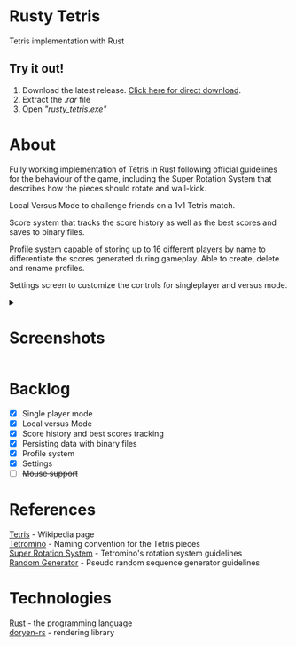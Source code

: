# Rusty Tetris
Tetris implementation with Rust

## Try it out!
1. Download the latest release. [Click here for direct download](https://github.com/paulo-granthon/rusty-tetris/releases/latest/download/release.rar).
2. Extract the *.rar* file 
3. Open *"rusty_tetris.exe"*

# About
Fully working implementation of Tetris in Rust following official guidelines for the behaviour of the game, including the Super Rotation System that describes how the pieces should rotate and wall-kick.

Local Versus Mode to challenge friends on a 1v1 Tetris match.

Score system that tracks the score history as well as the best scores and saves to binary files.

Profile system capable of storing up to 16 different players by name to differentiate the scores generated during gameplay. Able to create, delete and rename profiles.

Settings screen to customize the controls for singleplayer and versus mode.



<details><summary>

# Screenshots

</summary>


Title screen:  
![alt text](https://github.com/paulo-granthon/rusty-tetris/blob/main/captures/title.png?raw=true)

Singleplayer game:  
![alt text](https://github.com/paulo-granthon/rusty-tetris/blob/main/captures/new.png?raw=true)
![alt text](https://github.com/paulo-granthon/rusty-tetris/blob/main/captures/single.png?raw=true)

Versus mode:  
![alt text](https://github.com/paulo-granthon/rusty-tetris/blob/main/captures/versus.png?raw=true)

Game over:  
![alt text](https://github.com/paulo-granthon/rusty-tetris/blob/main/captures/over.png?raw=true)

Profiles:  
![alt text](https://github.com/paulo-granthon/rusty-tetris/blob/main/captures/profiles.png?raw=true)

Scores:  
![alt text](https://github.com/paulo-granthon/rusty-tetris/blob/main/captures/scores.png?raw=true)

Settings:  
![alt text](https://github.com/paulo-granthon/rusty-tetris/blob/main/captures/settings.png?raw=true)

Rebinding a key:  
![alt text](https://github.com/paulo-granthon/rusty-tetris/blob/main/captures/rebind.png?raw=true)

</details>

# Backlog
 - [x] Single player mode
 - [x] Local versus Mode
 - [x] Score history and best scores tracking
 - [x] Persisting data with binary files
 - [x] Profile system
 - [x] Settings
 - [ ] ~~Mouse support~~
 
# References
[Tetris](https://pt.wikipedia.org/wiki/Tetris) - Wikipedia page  
[Tetromino](https://tetris.fandom.com/wiki/Tetromino) - Naming convention for the Tetris pieces  
[Super Rotation System](https://tetris.fandom.com/wiki/SRS) - Tetromino's rotation system guidelines  
[Random Generator](https://tetris.fandom.com/wiki/Random_Generator) - Pseudo random sequence generator guidelines  

# Technologies
[Rust](https://www.rust-lang.org/) - the programming language  
[doryen-rs](https://github.com/jice-nospam/doryen-rs) - rendering library  
